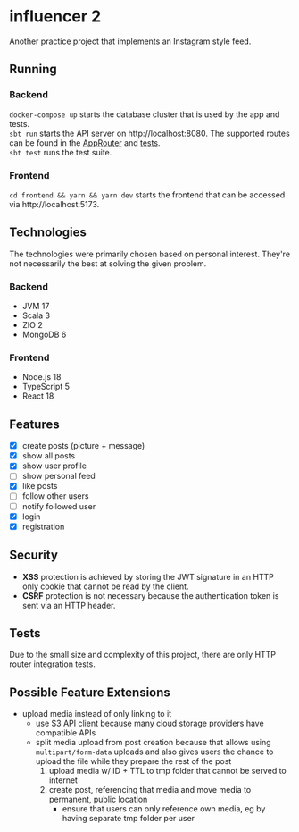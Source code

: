 # influencer 2
Another practice project that implements an Instagram style feed.

## Running
### Backend
`docker-compose up` starts the database cluster that is used by the app and tests.  
`sbt run` starts the API server on http://localhost:8080.
The supported routes can be found in the [AppRouter](src/main/scala/influencer2/application/AppRouter.scala) and [tests](/src/test/scala/influencer2).  
`sbt test` runs the test suite.

### Frontend
`cd frontend && yarn && yarn dev` starts the frontend that can be accessed via http://localhost:5173.

## Technologies
The technologies were primarily chosen based on personal interest.
They're not necessarily the best at solving the given problem.

### Backend
* JVM 17
* Scala 3
* ZIO 2
* MongoDB 6

### Frontend
* Node.js 18
* TypeScript 5
* React 18

## Features
* [x] create posts (picture + message)
* [x] show all posts
* [x] show user profile
* [ ] show personal feed
* [x] like posts
* [ ] follow other users
* [ ] notify followed user
* [x] login
* [x] registration

## Security
* __XSS__ protection is achieved by storing the JWT signature in an HTTP only cookie that cannot be read by the client.
* __CSRF__ protection is not necessary because the authentication token is sent via an HTTP header.

## Tests
Due to the small size and complexity of this project, there are only HTTP router integration tests.

## Possible Feature Extensions
* upload media instead of only linking to it
  * use S3 API client because many cloud storage providers have compatible APIs
  * split media upload from post creation because that allows using `multipart/form-data` uploads and also gives users the chance to upload the file while they prepare the rest of the post
    1. upload media w/ ID + TTL to tmp folder that cannot be served to internet
    2. create post, referencing that media and move media to permanent, public location
       * ensure that users can only reference own media, eg by having separate tmp folder per user
